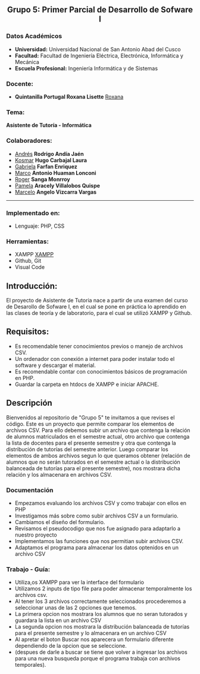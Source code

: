 ## **<center> Grupo 5: Primer Parcial de Desarrollo de Sofware I  </center>**
### Datos Académicos

- **Universidad:** Universidad Nacional de San Antonio Abad del Cusco
- **Facultad:** Facultad de Ingeniería Eléctrica, Electrónica, Informática y Mecánica
- **Escuela Profesional:** Ingeniería Informática y de Sistemas

### Docente:
- **Quintanilla Portugal Roxana Lisette** [Roxana](https://github.com/nitanilla "Roxana")

### Tema:
 ****Asistente de Tutoría - Informática****

### Colaboradores:
- [Andrés]() **Rodrigo Andía Jaén**
- [Kosmar](https://github.com/Kosmar-Hu) **Hugo Carbajal Laura** 
- [Gabriela](https://github.com/gabrielafarfan1) **Farfan Enriquez** 
- [Marco](https://github.com/MarcoAntonioHL) **Antonio Huaman Lonconi**
- [Roger](https://github.com/150406) **Sanga Monrroy** 
- [Pamela](https://github.com/Alema2) **Aracely Villalobos Quispe** 
- [Marcelo](https://github.com/MarceloVizcarra) **Angelo Vizcarra Vargas**
---
### Implementado en:
- Lenguaje:  PHP, CSS

### Herramientas:
- XAMPP [XAMPP](https://www.apachefriends.org/es/index.html)
- Github, Git
- Visual Code

## Introducción:
El proyecto de Asistente de Tutoria nace a partir de una examen del curso de Desarollo de Sofware I, en el cual se pone en práctica lo aprendido en las clases de teoría y de laboratorio, para el cual se utilizó XAMPP  y Github.

## Requisitos:
- Es recomendable tener conocimientos previos o manejo de archivos CSV.
- Un ordenador con conexión a internet para poder instalar todo el software y descargar el material.
- Es recomendable contar con conocimientos básicos de programación en PHP.
- Guardar la carpeta en htdocs de XAMPP e iniciar APACHE.

## Descripción
Bienvenidos al repositorio de "Grupo 5" te invitamos a que revises el código. Este es un proyecto que permite comparar los elementos de archivos CSV. Para ello debemos subir un archivo que contenga la relación de alumnos matriculados en el semestre actual, otro archivo que contenga la lista de docentes para el presente semestre y otra que contenga la distribución de tutorías del semestre anterior. Luego comparar los elementos de ambos archivos segun lo que queramos obtener (relación de alumnos que no serán tutorados en el semestre actual o  la distribución balanceada de tutorías para el presente semestre), nos mostrara dicha relación y los almacenara en archivos CSV.
### Documentación
- Empezamos evaluando los archivos CSV y como trabajar con ellos en PHP
- Investigamos más sobre como subir archivos CSV a un formulario.
-	Cambiamos el diseño del formulario.
- Revisamos el pseudocodigo que nos fue asignado para adaptarlo a nuestro proyecto
-	Implementamos las funciones que nos permitian subir archivos CSV.
- Adaptamos el programa para almacenar los datos optenidos en un archivo CSV
### Trabajo - Guía:
- Utiliza,os XAMPP para ver la interface del formulario
- Utilizamos 2 inputs de tipo file para poder almacenar temporalmente los archivos csv.
- Al tener los 3 archivos correctamente seleccionados procederemos a seleccionar unas de las 2 opciones que tenemos.
- La primera opcion nos mostrara los alumnos que no seran tutorados y guardara la lista en un archivo CSV
- La segunda opcion nos mostrara la distribución balanceada de tutorías para el presente semestre y lo almacenara en un archivo CSV
- Al apretar el boton Buscar nos aparecera un formulario diferente dependiendo de la opcion que se seleccione.
- (despues de darle a buscar se tiene que volver a ingresar los archivos para una nueva busqueda porque el programa trabaja con archivos temporales).
